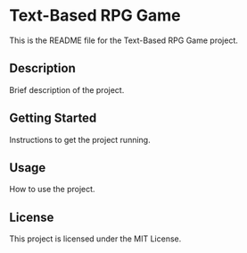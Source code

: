 # Text-Based RPG Game

This is the README file for the Text-Based RPG Game project.

## Description

Brief description of the project.

## Getting Started

Instructions to get the project running.

## Usage

How to use the project.

## License

This project is licensed under the MIT License.